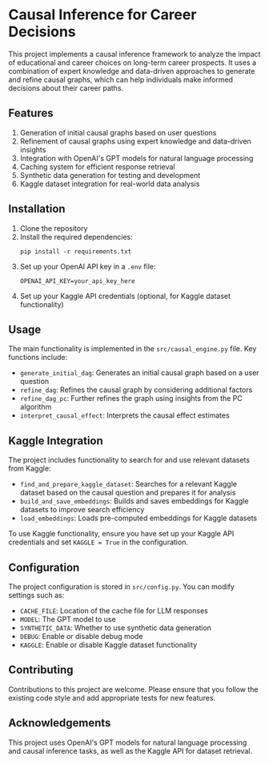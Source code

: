 # Causal Inference for Career Decisions

This project implements a causal inference framework to analyze the impact of educational and career choices on long-term career prospects. It uses a combination of expert knowledge and data-driven approaches to generate and refine causal graphs, which can help individuals make informed decisions about their career paths.

## Features

1. Generation of initial causal graphs based on user questions
2. Refinement of causal graphs using expert knowledge and data-driven insights
3. Integration with OpenAI's GPT models for natural language processing
4. Caching system for efficient response retrieval
5. Synthetic data generation for testing and development
6. Kaggle dataset integration for real-world data analysis

## Installation

1. Clone the repository
2. Install the required dependencies:
   ```
   pip install -r requirements.txt
   ```
3. Set up your OpenAI API key in a `.env` file:
   ```
   OPENAI_API_KEY=your_api_key_here
   ```
4. Set up your Kaggle API credentials (optional, for Kaggle dataset functionality)

## Usage

The main functionality is implemented in the `src/causal_engine.py` file. Key functions include:

- `generate_initial_dag`: Generates an initial causal graph based on a user question
- `refine_dag`: Refines the causal graph by considering additional factors
- `refine_dag_pc`: Further refines the graph using insights from the PC algorithm
- `interpret_causal_effect`: Interprets the causal effect estimates





## Kaggle Integration

The project includes functionality to search for and use relevant datasets from Kaggle:

- `find_and_prepare_kaggle_dataset`: Searches for a relevant Kaggle dataset based on the causal question and prepares it for analysis
- `build_and_save_embeddings`: Builds and saves embeddings for Kaggle datasets to improve search efficiency
- `load_embeddings`: Loads pre-computed embeddings for Kaggle datasets

To use Kaggle functionality, ensure you have set up your Kaggle API credentials and set `KAGGLE = True` in the configuration.

## Configuration

The project configuration is stored in `src/config.py`. You can modify settings such as:

- `CACHE_FILE`: Location of the cache file for LLM responses
- `MODEL`: The GPT model to use
- `SYNTHETIC_DATA`: Whether to use synthetic data generation
- `DEBUG`: Enable or disable debug mode
- `KAGGLE`: Enable or disable Kaggle dataset functionality

## Contributing

Contributions to this project are welcome. Please ensure that you follow the existing code style and add appropriate tests for new features.


## Acknowledgements

This project uses OpenAI's GPT models for natural language processing and causal inference tasks, as well as the Kaggle API for dataset retrieval.